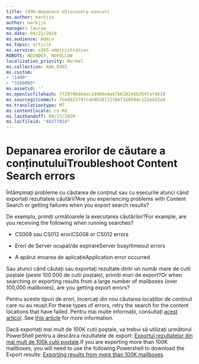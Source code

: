 ```yaml
---
title: 1490-depanare-eDiscovery-eșecuri
ms.author: markjjo
author: markjjo
manager: lauraw
ms.date: 04/21/2020
ms.audience: Admin
ms.topic: article
ms.service: o365-administration
ROBOTS: NOINDEX, NOFOLLOW
localization_priority: Normal
ms.collection: Adm_O365
ms.custom:
- "1490"
- "3200003"
ms.assetid: ''
ms.openlocfilehash: ff28f96d64ec14980e9a47b630246b394faf4610
ms.sourcegitcommit: fbe6925797cab0b38172386f1b059dc122e452a4
ms.translationtype: MT
ms.contentlocale: ro-RO
ms.lasthandoff: 09/25/2020
ms.locfileid: "48277824"
---
```

# <a name="troubleshoot-content-search-errors"></a><span data-ttu-id="4f9c8-102">Depanarea erorilor de căutare a conținutului</span><span class="sxs-lookup"><span data-stu-id="4f9c8-102">Troubleshoot Content Search errors</span></span>

<span data-ttu-id="4f9c8-103">Întâmpinați probleme cu căutarea de conținut sau cu eșecurile atunci când exportați rezultatele căutării?</span><span class="sxs-lookup"><span data-stu-id="4f9c8-103">Are you experiencing problems with Content Search or getting failures when you export search results?</span></span>

<span data-ttu-id="4f9c8-104">De exemplu, primiți următoarele la executarea căutărilor?</span><span class="sxs-lookup"><span data-stu-id="4f9c8-104">For example, are you receiving the following when running searches?</span></span>

- <span data-ttu-id="4f9c8-105">CS008 sau CS012 erori</span><span class="sxs-lookup"><span data-stu-id="4f9c8-105">CS008 or CS012 errors</span></span>

- <span data-ttu-id="4f9c8-106">Erori de Server ocupat/de expirare</span><span class="sxs-lookup"><span data-stu-id="4f9c8-106">Server busy/timeout errors</span></span>

- <span data-ttu-id="4f9c8-107">A apărut eroarea de aplicație</span><span class="sxs-lookup"><span data-stu-id="4f9c8-107">Application error occurred</span></span>

<span data-ttu-id="4f9c8-108">Sau atunci când căutați sau exportați rezultate dintr-un număr mare de cutii poștale (peste 100.000 de cutii poștale), primiți erori de export?</span><span class="sxs-lookup"><span data-stu-id="4f9c8-108">Or when searching or exporting results from a large number of mailboxes (over 100,000 mailboxes), are you getting export errors?</span></span>

<span data-ttu-id="4f9c8-109">Pentru aceste tipuri de erori, încercați din nou căutarea locațiilor de conținut care nu au reușit.</span><span class="sxs-lookup"><span data-stu-id="4f9c8-109">For these types of errors, retry the search for the content locations that have failed.</span></span> <span data-ttu-id="4f9c8-110">Pentru mai multe informații, consultați  [acest articol](https://docs.microsoft.com/microsoft-365/compliance/retry-failed-content-search) .</span><span class="sxs-lookup"><span data-stu-id="4f9c8-110">See  [this article](https://docs.microsoft.com/microsoft-365/compliance/retry-failed-content-search) for more information.</span></span>

<span data-ttu-id="4f9c8-111">Dacă exportați mai mult de 100K cutii poștale, va trebui să utilizați următorul PowerShell pentru a descărca rezultatele de export:  [Exportul rezultatelor din mai mult de 100k cutii poștale](https://docs.microsoft.com/microsoft-365/compliance/export-search-results?view=o365-worldwide%23exporting-results-from-more-than-100000-mailboxes).</span><span class="sxs-lookup"><span data-stu-id="4f9c8-111">If you are exporting more than 100K mailboxes, you will need to use the following Powershell to download the Export results:  [Exporting results from more than 100K mailboxes](https://docs.microsoft.com/microsoft-365/compliance/export-search-results?view=o365-worldwide%23exporting-results-from-more-than-100000-mailboxes).</span></span>
